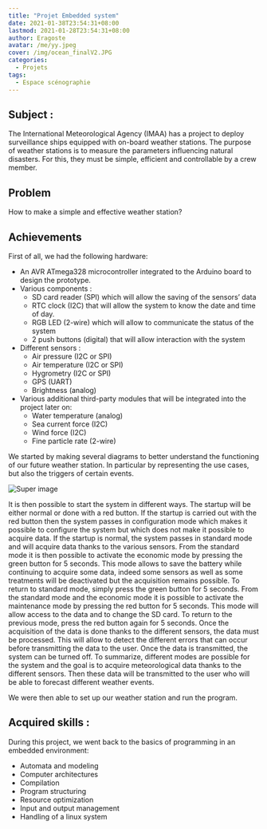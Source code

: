 ```yaml
---
title: "Projet Embedded system"
date: 2021-01-38T23:54:31+08:00
lastmod: 2021-01-28T23:54:31+08:00
author: Eragoste
avatar: /me/yy.jpeg
cover: /img/ocean_finalV2.JPG
categories:
  - Projets
tags:
  - Espace scénographie
---
```



<!--more-->

## Subject :
The International Meteorological Agency (IMAA) has a project to deploy surveillance ships equipped with on-board weather stations. The purpose of weather stations is to measure the parameters influencing natural disasters. For this, they must be simple, efficient and controllable by a crew member.
 
 
##  Problem 

How to make a simple and effective weather station?


##  Achievements 

First of all, we had the following hardware:

* An AVR ATmega328 microcontroller integrated to the Arduino board to design the prototype.
* Various components :
  - SD card reader (SPI) which will allow the saving of the sensors’ data
  - RTC clock (I2C) that will allow the system to know the date and time of day.
  - RGB LED (2-wire) which will allow to communicate the status of the system
  - 2 push buttons (digital) that will allow interaction with the system
* Different sensors :
  - Air pressure (I2C or SPI)
  - Air temperature (I2C or SPI)
  - Hygrometry (I2C or SPI)
  - GPS (UART)
  - Brightness (analog)
* Various additional third-party modules that will be integrated into the project later on:
  - Water temperature (analog)
  - Sea current force (I2C)
  - Wind force (I2C)
  - Fine particle rate (2-wire)

We started by making several diagrams to better understand the functioning of our future weather station. In particular by representing the use cases, but also the triggers of certain events.

![Super image](/img/Embedded_system1.PNG)

It is then possible to start the system in different ways. The startup will be either normal or done with a red button. If the startup is carried out with the red button then the system passes in configuration mode which makes it possible to configure the system but which does not make it possible to acquire data. If the startup is normal, the system passes in standard mode and will acquire data thanks to the various sensors. From the standard mode it is then possible to activate the economic mode by pressing the green button for 5 seconds. This mode allows to save the battery while continuing to acquire some data, indeed some sensors as well as some treatments will be deactivated but the acquisition remains possible. To return to standard mode, simply press the green button for 5 seconds. From the standard mode and the economic mode it is possible to activate the maintenance mode by pressing the red button for 5 seconds. This mode will allow access to the data and to change the SD card. To return to the previous mode, press the red button again for 5 seconds. Once the acquisition of the data is done thanks to the different sensors, the data must be processed. This will allow to detect the different errors that can occur before transmitting the data to the user. Once the data is transmitted, the system can be turned off. To summarize, different modes are possible for the system and the goal is to acquire meteorological data thanks to the different sensors. Then these data will be transmitted to the user who will be able to forecast different weather events.

We were then able to set up our weather station and run the program.


## Acquired skills :

During this project, we went back to the basics of programming in an embedded environment:
* Automata and modeling
* Computer architectures
* Compilation
* Program structuring
* Resource optimization
* Input and output management
* Handling of a linux system


